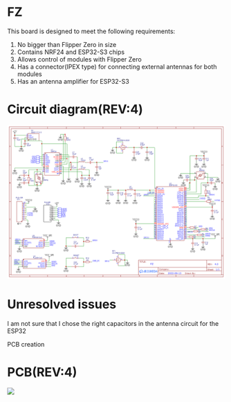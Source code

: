 # FZ
This board is designed to meet the following requirements:
1) No bigger than Flipper Zero in size
2) Contains NRF24 and ESP32-S3 chips
3) Allows control of modules with Flipper Zero
4) Has a connector(IPEX	type) for connecting external antennas  for both modules
5) Has an antenna amplifier for ESP32-S3


# Circuit diagram(REV:4)

![](https://github.com/Dm1try1/not-test/blob/main/Schematic_New%20Project_2022-09-27.png)

# Unresolved issues
I am not sure that I chose the right capacitors in the antenna circuit for the ESP32

PCB creation

# PCB(REV:4)
![](https://github.com/Dm1try1/not-test/blob/main/P%D0%A1B.png)


